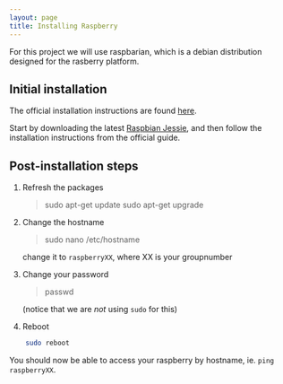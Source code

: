 ```yaml
---
layout: page
title: Installing Raspberry
---
```


For this project we will use raspbarian, which is a debian distribution designed for the rasberry platform.

Initial installation
----------------------

The official installation instructions are found [here](https://www.raspberrypi.org/documentation/installation/installing-images/). 

Start by downloading the latest [Raspbian Jessie](https://downloads.raspberrypi.org/raspbian_latest), and then follow the installation instructions from the official guide.


Post-installation steps
------------------------

1. Refresh the packages

    > sudo apt-get update
    > sudo apt-get upgrade

2. Change the hostname

    > sudo nano /etc/hostname

    change it to `raspberryXX`, where XX is your groupnumber

3. Change your password

    > passwd

    (notice that we are *not* using `sudo` for this)

4. Reboot

```bash
    sudo reboot
```

You should now be able to access your raspberry by hostname, ie. `ping raspberryXX`.
